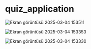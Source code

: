 # quiz_application

![Ekran görüntüsü 2025-03-04 153511](https://github.com/user-attachments/assets/eccee1c4-6ef8-441a-bd9d-a2e4bd50e184)



![Ekran görüntüsü 2025-03-04 153353](https://github.com/user-attachments/assets/a51a6277-7878-4a74-b21d-5ac1a4255e00)



![Ekran görüntüsü 2025-03-04 153330](https://github.com/user-attachments/assets/a89cc30e-5252-4d24-b4fd-86c5ace74832)
